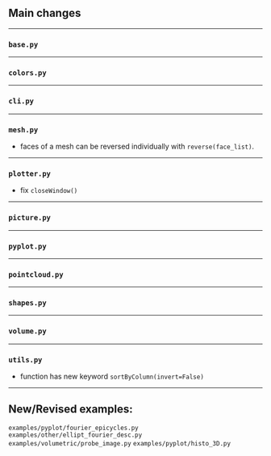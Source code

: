 ## Main changes

---
### `base.py`

---
### `colors.py`

---
### `cli.py`


---
### `mesh.py`

- faces of a mesh can be reversed individually with `reverse(face_list)`.


---
### `plotter.py`
- fix `closeWindow()`

---
### `picture.py`

---
### `pyplot.py`

---
### `pointcloud.py`

---
### `shapes.py`

---
### `volume.py`

---
### `utils.py`

-  function has new keyword `sortByColumn(invert=False)`


-------------------------

## New/Revised examples:

`examples/pyplot/fourier_epicycles.py`
`examples/other/ellipt_fourier_desc.py`
`examples/volumetric/probe_image.py`
`examples/pyplot/histo_3D.py`

